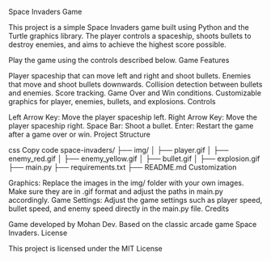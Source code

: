 Space Invaders Game

This project is a simple Space Invaders game built using Python and the Turtle graphics library. The player controls a spaceship, shoots bullets to destroy enemies, and aims to achieve the highest score possible.

Play the game using the controls described below.
Game Features

Player spaceship that can move left and right and shoot bullets.
Enemies that move and shoot bullets downwards.
Collision detection between bullets and enemies.
Score tracking.
Game Over and Win conditions.
Customizable graphics for player, enemies, bullets, and explosions.
Controls

Left Arrow Key: Move the player spaceship left.
Right Arrow Key: Move the player spaceship right.
Space Bar: Shoot a bullet.
Enter: Restart the game after a game over or win.
Project Structure

css
Copy code
space-invaders/
├── img/
│   ├── player.gif
│   ├── enemy_red.gif
│   ├── enemy_yellow.gif
│   ├── bullet.gif
│   ├── explosion.gif
├── main.py
├── requirements.txt
├── README.md
Customization

Graphics: Replace the images in the img/ folder with your own images. Make sure they are in .gif format and adjust the paths in main.py accordingly.
Game Settings: Adjust the game settings such as player speed, bullet speed, and enemy speed directly in the main.py file.
Credits

Game developed by Mohan Dev.
Based on the classic arcade game Space Invaders.
License

This project is licensed under the MIT License